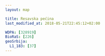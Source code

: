 ```yaml
---
layout: map

title: Resavska pećina
last_modified_at: 2018-05-21T22:45:12+02:00

WDPA: [328919]
BioRaS: [226]
geoSrbija:
  L1_183: [37]
---
```

